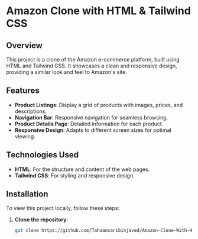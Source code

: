 # Amazon Clone with HTML & Tailwind CSS

## Overview

This project is a clone of the Amazon e-commerce platform, built using HTML and Tailwind CSS. It showcases a clean and responsive design, providing a similar look and feel to Amazon's site.

## Features

- **Product Listings**: Display a grid of products with images, prices, and descriptions.
- **Navigation Bar**: Responsive navigation for seamless browsing.
- **Product Details Page**: Detailed information for each product.
- **Responsive Design**: Adapts to different screen sizes for optimal viewing.

## Technologies Used

- **HTML**: For the structure and content of the web pages.
- **Tailwind CSS**: For styling and responsive design.

## Installation

To view this project locally, follow these steps:

1. **Clone the repository**:

   ```bash
   git clone https://github.com/Tahaansaribinjaved/Amazon-Clone-With-Html-and-Tailwind-css.git
